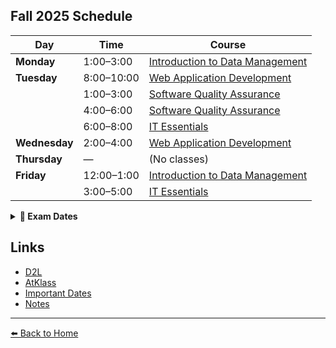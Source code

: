 ## Fall 2025 Schedule

| Day | Time | Course |
|-----|------|--------|
| **Monday** | 1:00–3:00 | [Introduction to Data Management](https://learn.georgebrown.ca/d2l/home/412494) |
| **Tuesday** | 8:00–10:00 | [Web Application Development](https://learn.georgebrown.ca/d2l/home/408290) |
| | 1:00–3:00 | [Software Quality Assurance](https://learn.georgebrown.ca/d2l/home/405711) |
| | 4:00–6:00 | [Software Quality Assurance](https://learn.georgebrown.ca/d2l/home/405711) |
| | 6:00–8:00 | [IT Essentials](https://learn.georgebrown.ca/d2l/home/408352) |
| **Wednesday** | 2:00–4:00 | [Web Application Development](https://learn.georgebrown.ca/d2l/home/408290) |
| **Thursday** | — | (No classes) |
| **Friday** | 12:00–1:00 | [Introduction to Data Management](https://learn.georgebrown.ca/d2l/home/412494) |
| | 3:00–5:00 | [IT Essentials](https://learn.georgebrown.ca/d2l/home/408352) |

<details>
  <summary><b>🧠 Exam Dates</b></summary>
  <br>

  <div markdown="1">

  - [**Web Application Development**](https://learn.georgebrown.ca/d2l/home/408290) — October 28, 8:00 am  
  - [**Software Quality Assurance**](https://learn.georgebrown.ca/d2l/home/405711) — October 30, 8:00 am  
  - [**Introduction to Data Management**](https://learn.georgebrown.ca/d2l/home/412494) — *Maybe* October 27, 1:00 pm  
  - [**IT Essentials**](https://learn.georgebrown.ca/d2l/home/408352) — October 30, 12:00 pm  

  </div>

</details>

## Links
- [D2L](https://learn.georgebrown.ca)
- [AtKlass](https://app.atklass.com)
- [Important Dates](https://www.georgebrown.ca/current-students/important-dates?term=27246&category=131)
- [Notes](comp1238.md)

---
[⬅️ Back to Home](README.md)


